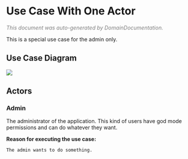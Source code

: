 # Use Case With One Actor
<span style="color:gray">*This document was auto-generated by DomainDocumentation.*</span>


This is a special use case for the admin only.
## Use Case Diagram
<a href="https://www.plantuml.com/plantuml/svg/SoWkIImgAStDuU9AJ2x9Br9GSap9pSnJKaWiLW2pkBYKGejJ5PmJWKHuPac6WdzUge8ZI2bOZGPG4YG7aWBAW2KqkRZ0MXLqTUrmAN18pKi1sWe0"><img src="https://www.plantuml.com/plantuml/svg/SoWkIImgAStDuU9AJ2x9Br9GSap9pSnJKaWiLW2pkBYKGejJ5PmJWKHuPac6WdzUge8ZI2bOZGPG4YG7aWBAW2KqkRZ0MXLqTUrmAN18pKi1sWe0"></a>

## Actors
### Admin
The administrator of the application. This kind of users have god mode permissions and can do whatever they want.

**Reason for executing the use case:**

	The admin wants to do something.

